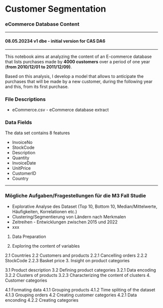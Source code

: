 # Customer Segmentation  
### eCommerce Database Content
---  
#### 08.05.20234 v1 dbe - initial version for CAS DA6
---  

This notebook aims at analyzing the content of an E-commerce database that lists purchases made by **4000 customers**
over a period of one year (**from 2010/12/01 to 2011/12/09)**. 

Based on this analysis, I develop a model that allows to anticipate the purchases that will be made by a new customer, during the following year and this, from its first purchase.

### File Descriptions  
+ eCommerce.csv - eCommerce database extract  



### Data Fields   
The data set contains 8 features  

+ InvoiceNo
+ StockCode
+ Description
+ Quantity
+ InvoiceDate
+ UnitPrice
+ CustomerID
+ Country



---   
### Mögliche Aufgaben/Fragestellungen für die M3 Fall Studie    
+ Explorative Analyse des Dataset (Top 10, Bottom 10, Median/Mittelwerte, Häufigkeiten, Korrelationen etc.)
+ Clustering/Segmentierung von Ländern nach Merkmalen
+ Zeitreihen - Entwicklungen zwischen 2015 und 2022
+ xxx  

1. Data Preparation

2. Exploring the content of variables

2.1 Countries
2.2 Customers and products
2.2.1 Cancelling orders
2.2.2 StockCode
2.2.3 Basket price
3. Insight on product categories

3.1 Product description
3.2 Defining product categories
3.2.1 Data encoding
3.2.2 Clusters of products
3.2.3 Characterizing the content of clusters
4. Customer categories

4.1 Formating data
4.1.1 Grouping products
4.1.2 Time spliting of the dataset
4.1.3 Grouping orders
4.2 Creating customer categories
4.2.1 Data enconding
4.2.2 Creating categories

